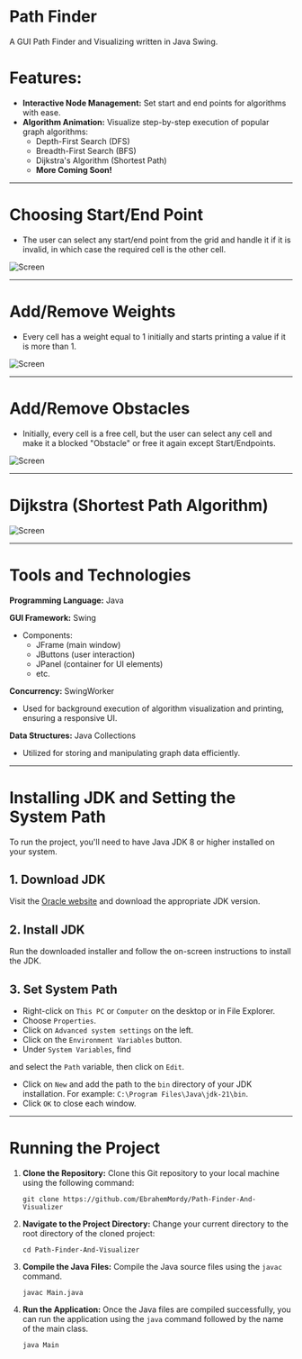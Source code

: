 # Path Finder

A GUI Path Finder and Visualizing written in Java Swing.


# Features:

* **Interactive Node Management:** Set start and end points for algorithms with ease.
* **Algorithm Animation:** Visualize step-by-step execution of popular graph algorithms:
    * Depth-First Search (DFS)
    * Breadth-First Search (BFS)
    * Dijkstra's Algorithm (Shortest Path)
    * **More Coming Soon!**


***
# Choosing Start/End Point

- The user can select any start/end point from the grid and handle it if it is invalid, in which case the required cell is the other cell.

![Screen](https://github.com/EbrahemMordy/Path-Finder-And-Visualizer/blob/35636ccbbedd0c4d2d246d545f0a9cb6234304fc/Gifs/1-%20Start%20%26%20End%20Points.gif)

***
# Add/Remove Weights

- Every cell has a weight equal to 1 initially and starts printing a value if it is more than 1.

![Screen](https://github.com/EbrahemMordy/Path-Finder-And-Visualizer/blob/35636ccbbedd0c4d2d246d545f0a9cb6234304fc/Gifs/2-%20Add%20%26%20Remove%20Weights.gif)

***
# Add/Remove Obstacles

- Initially, every cell is a free cell, but the user can select any cell and make it a blocked "Obstacle" or free it again except Start/Endpoints.

![Screen](https://github.com/EbrahemMordy/Path-Finder-And-Visualizer/blob/35636ccbbedd0c4d2d246d545f0a9cb6234304fc/Gifs/3-%20Add%20%26%20Remove%20Obstacles.gif)

***
# Dijkstra (Shortest Path Algorithm)

![Screen](https://github.com/EbrahemMordy/Path-Finder-And-Visualizer/blob/35636ccbbedd0c4d2d246d545f0a9cb6234304fc/Gifs/4-%20Path%20With%20Dijkstra.gif)

***

# Tools and Technologies

**Programming Language:** Java

**GUI Framework:** Swing

* Components:
    * JFrame (main window)
    * JButtons (user interaction)
    * JPanel (container for UI elements)
    * etc.
 
**Concurrency:** SwingWorker
* Used for background execution of algorithm visualization and printing, ensuring a responsive UI.

**Data Structures:** Java Collections
* Utilized for storing and manipulating graph data efficiently.

***
# Installing JDK and Setting the System Path

To run the project, you'll need to have Java JDK 8 or higher installed on your system.

## 1. Download JDK

Visit the [Oracle website](https://www.oracle.com/java/technologies/downloads/) and download the appropriate JDK version.

## 2. Install JDK

Run the downloaded installer and follow the on-screen instructions to install the JDK.

## 3. Set System Path

- Right-click on `This PC` or `Computer` on the desktop or in File Explorer.
- Choose `Properties`.
- Click on `Advanced system settings` on the left.
- Click on the `Environment Variables` button.
- Under `System Variables`, find

and select the `Path` variable, then click on `Edit`.
- Click on `New` and add the path to the `bin` directory of your JDK installation. For example: `C:\Program Files\Java\jdk-21\bin`.
- Click `OK` to close each window.

***
# Running the Project

1. **Clone the Repository:** Clone this Git repository to your local machine using the following command:
   ```
   git clone https://github.com/EbrahemMordy/Path-Finder-And-Visualizer
   ```
   
2. **Navigate to the Project Directory:** Change your current directory to the root directory of the cloned project:
   ```
   cd Path-Finder-And-Visualizer
   ```

3. **Compile the Java Files:** Compile the Java source files using the `javac` command.
   ```
   javac Main.java
   ```

4. **Run the Application:** Once the Java files are compiled successfully, you can run the application using the `java` command followed by the name of the main class.
   ```
   java Main
   ```

